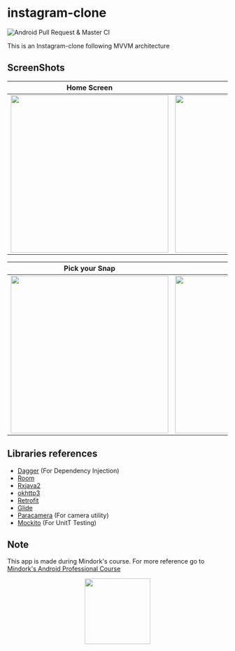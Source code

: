 # instagram-clone

![Android Pull Request & Master CI](https://github.com/RotBolt/instagram-clone/workflows/Android%20Pull%20Request%20&%20Master%20CI/badge.svg)

This is an Instagram-clone following MVVM architecture

## ScreenShots

| Home Screen | Profile | Working Demo |
| --- | --- | --- |
|<img src="https://user-images.githubusercontent.com/24780524/82412236-ed92a400-9a90-11ea-9d0f-a3f19bb90c9a.png" width=360>|<img src="https://user-images.githubusercontent.com/24780524/82412286-0438fb00-9a91-11ea-956d-fa2c543e1566.png" width=360>|<img src="https://user-images.githubusercontent.com/24780524/82412335-187cf800-9a91-11ea-8947-2e1776e5ca85.gif" width=360>


| Pick your Snap | Edit Profile | Login
| --- | --- | --- |
|<img src="https://user-images.githubusercontent.com/24780524/82412375-2a5e9b00-9a91-11ea-965b-b15b0dd3727f.png" width=360>|<img src="https://user-images.githubusercontent.com/24780524/82412421-3ea29800-9a91-11ea-9faa-ed4ad08dcc1f.png" width=360>|<img src="https://user-images.githubusercontent.com/24780524/82412455-4f530e00-9a91-11ea-8f26-a538983278c3.png" width=360>|


## Libraries references
- [Dagger](https://github.com/google/dagger) (For Dependency Injection)
- [Room](https://developer.android.com/topic/libraries/architecture/room)
- [Rxjava2](https://github.com/ReactiveX/RxJava/tree/2.x)
- [okhttp3](https://square.github.io/okhttp/)
- [Retrofit](https://square.github.io/retrofit/)
- [Glide](https://github.com/bumptech/glide)
- [Paracamera](https://github.com/janishar/ParaCamera) (For camera utility)
- [Mockito](https://github.com/mockito/mockito) (For UnitT Testing)

## Note

This app is made during Mindork's course. For more reference go to [Mindork's Android Professional Course](https://mindorks.com/android-app-development-online-course-for-professionals)

<p align="center">
<img src="https://user-images.githubusercontent.com/24780524/82418161-44e94200-9a9a-11ea-842a-71f4101bb621.png" width=150> 
</p>
